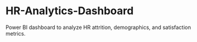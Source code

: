 # HR-Analytics-Dashboard
Power BI dashboard to analyze HR attrition, demographics, and satisfaction metrics.
